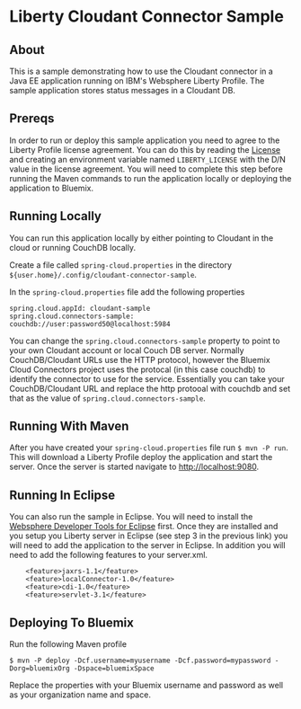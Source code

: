 # Liberty Cloudant Connector Sample

## About
This is a sample demonstrating how to use the Cloudant connector in a Java EE application running on IBM's Websphere Liberty Profile.
The sample application stores status messages in a Cloudant DB.

## Prereqs
In order to run or deploy this sample application you need to agree to the Liberty Profile
license agreement.  You can do this by reading the [License](http://public.dhe.ibm.com/ibmdl/export/pub/software/websphere/wasdev/downloads/wlp/beta/lafiles/en.html) and creating an environment variable named `LIBERTY_LICENSE` with the D/N value in the license agreement.  You will need to complete this step before running the Maven commands to run the application locally or deploying the application to Bluemix.

## Running Locally
You can run this application locally by either pointing to Cloudant in the cloud or running CouchDB locally.

Create a file called `spring-cloud.properties` in the directory `${user.home}/.config/cloudant-connector-sample`.

In the `spring-cloud.properties` file add the following properties

```
spring.cloud.appId: cloudant-sample
spring.cloud.connectors-sample: couchdb://user:password50@localhost:5984
```

You can change the `spring.cloud.connectors-sample` property to point to your own Cloudant account or local Couch DB server.
Normally CouchDB/Cloudant URLs use the HTTP protocol, however the Bluemix Cloud Connectors project uses the protocal (in this case couchdb) to identify the connector to use for the service.  Essentially you
can take your CouchDB/Cloudant URL and replace the http protooal with couchdb and set that as the value
of `spring.cloud.connectors-sample`.

## Running With Maven

After you have created your `spring-cloud.properties` file run `$ mvn -P run`.  This will download a Liberty Profile deploy the application and start the server.  Once the server is started navigate to [http://localhost:9080](http://localhost:9080).

## Running In Eclipse
You can also run the sample in Eclipse.  You will need to install the [Websphere Developer Tools for Eclipse](https://developer.ibm.com/wasdev/downloads/liberty-profile-using-eclipse/) first.  Once they are installed and you setup you Liberty server in Eclipse (see step 3 in the previous link) you will need to add the application to the server in Eclipse.  In addition you will need to add the following features to your server.xml.

```
    <feature>jaxrs-1.1</feature>
    <feature>localConnector-1.0</feature>
    <feature>cdi-1.0</feature>
    <feature>servlet-3.1</feature>
```  

## Deploying To Bluemix
Run the following Maven profile

```
$ mvn -P deploy -Dcf.username=myusername -Dcf.password=mypassword -Dorg=bluemixOrg -Dspace=bluemixSpace
```

Replace the properties with your Bluemix username and password as well as your organization name and space.